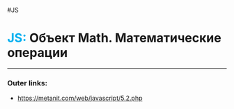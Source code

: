 #JS
# <font color="#00b0f0">JS:</font> Объект Math. Математические операции
---
### Outer links:
- https://metanit.com/web/javascript/5.2.php